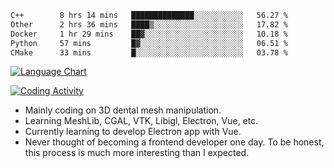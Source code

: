 <!--START_SECTION:waka-->

```txt
C++        8 hrs 14 mins   ██████████████░░░░░░░░░░░   56.27 %
Other      2 hrs 36 mins   ████▒░░░░░░░░░░░░░░░░░░░░   17.82 %
Docker     1 hr 29 mins    ██▓░░░░░░░░░░░░░░░░░░░░░░   10.18 %
Python     57 mins         █▓░░░░░░░░░░░░░░░░░░░░░░░   06.51 %
CMake      33 mins         █░░░░░░░░░░░░░░░░░░░░░░░░   03.78 %
```

<!--END_SECTION:waka-->

<!--START_SECTION:waka_lang_chart_svg-->
[![Language Chart](https://wakatime.com/share/@DYPro_MIKE/13ed6aa1-fa8f-42b5-8fa7-97c58e94375f.svg)](https://wakatime.com)
<!--END_SECTION:waka_lang_chart_svg-->

<!--START_SECTION:waka_coding_activity_svg-->
[![Coding Activity](https://wakatime.com/share/@DYPro_MIKE/2224f81a-edc4-46bb-b59e-25de5147ed15.svg)](https://wakatime.com)
<!--END_SECTION:waka_coding_activity_svg-->

<!--
**0x11111111/0x11111111** is a ✨ _special_ ✨ repository because its `README.md` (this file) appears on your GitHub profile.

Here are some ideas to get you started:

- 🔭 I’m currently working on ...
- 🌱 I’m currently learning ...
- 👯 I’m looking to collaborate on ...
- 🤔 I’m looking for help with ...
- 💬 Ask me about ...
- 📫 How to reach me: ...
- 😄 Pronouns: ...
- ⚡ Fun fact: ...
-->
- Mainly coding on 3D dental mesh manipulation.
- Learning MeshLib, CGAL, VTK, Libigl, Electron, Vue, etc.
- Currently learning to develop Electron app with Vue.
- Never thought of becoming a frontend developer one day. To be honest, this process is much more interesting than I expected.
